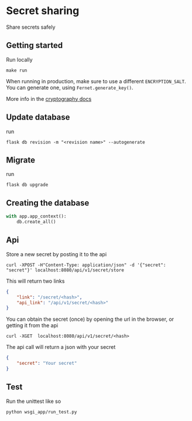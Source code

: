 # Secret sharing

Share secrets safely

## Getting started

Run locally

    make run

When running in production, make sure to use a different `ENCRYPTION_SALT`. You can generate one, using
`Fernet.generate_key()`.

More info in the [cryptography docs](https://pypi.org/project/cryptography/)

## Update database

run

    flask db revision -m "<revision name>" --autogenerate

## Migrate

run

    flask db upgrade

## Creating the database

```python
with app.app_context():
    db.create_all()
```

## Api

Store a new secret by posting it to the api

    curl -XPOST -H"Content-Type: application/json" -d '{"secret": "secret"}' localhost:8080/api/v1/secret/store

This will return two links

```json
{
    "link": "/secret/<hash>",
    "api_link": "/api/v1/secret/<hash>"
}
```

You can obtain the secret (once) by opening the url in the browser, or getting it from the api

    curl -XGET  localhost:8080/api/v1/secret/<hash>

The api call will return a json with your secret

```json
{
    "secret": "Your secret"
}
```

## Test

Run the unittest like so

    python wsgi_app/run_test.py

